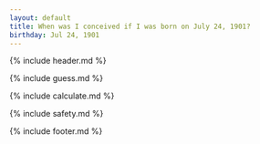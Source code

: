 ```yaml
---
layout: default
title: When was I conceived if I was born on July 24, 1901?
birthday: Jul 24, 1901
---
```


{% include header.md %}

{% include guess.md %}

{% include calculate.md %}

{% include safety.md %}

{% include footer.md %}



